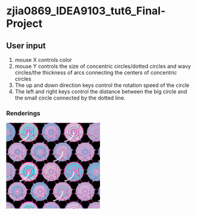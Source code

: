 # zjia0869_IDEA9103_tut6_Final-Project
## User input
1. mouse X controls color
2. mouse Y controls the size of concentric circles/dotted circles and wavy circles/the thickness of arcs connecting the centers of concentric circles
3. The up and down direction keys control the rotation speed of the circle
4. The left and right keys control the distance between the big circle and the small circle connected by the dotted line.

### Renderings
<img src="README IMAGE/1.png" width="50%" height="50%" />
